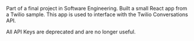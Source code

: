 Part of a final project in Software Engineering. Built a small React app from a Twilio sample. This app is used to interface with the Twilio Conversations API.

All API Keys are deprecated and are no longer useful.
